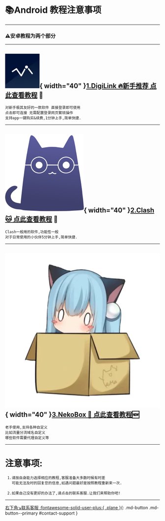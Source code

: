 # 📚Android 教程注意事项
---
### ⚠️安卓教程为两个部分
---

## ![Image title](../../assets/photo/win/digilink/digilinklogo.png){ width="40" }[1.DigiLink 🔥新手推荐 点此查看教程](./digilink.md) 💼

    对新手极其友好的一款软件 直接登录即可使用
    点击即可连接 无需配置登录网页繁琐操作
    支持app一键购买&续费,1分钟上手,简单快捷.

---


## ![Image title](../../assets/photo/win/clash/clashlogo.png){ width="40" }[2.Clash 🐱 点此查看教程](./clash.md) 💼

    Clash一般用的软件,功能性一般
    对于日常使用的小伙伴5分钟上手,简单快捷.

---

## ![Image title](../../assets/photo/android/nekobox/logo.png){ width="40" }[3.NekoBox 🔗 点此查看教程](./nekobox.md)🆕

    老手使用,支持各种自定义
    比如流量分流域名自定义
    哪些软件需要代理自定义等
    
---

# 注意事项:

     1.请按自身能力选择相应的教程,客服准备大多数时候有时差
       可能无法及时的回复您的信息,如遇问题最好是按照教程重新来一次.

     2.如果自己没有更好的办法了,请点击的联系客服.让我们来帮助你吧!
---
[右下角↘️联系客服 :fontawesome-solid-user-plus:{ .plane }](javascript:void(0);){: .md-button .md-button--primary #contact-support }